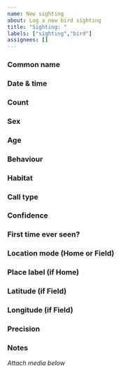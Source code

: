 ```yaml
---
name: New sighting
about: Log a new bird sighting
title: "Sighting: "
labels: ["sighting","bird"]
assignees: []
---
```


### Common name
### Date & time
### Count
### Sex
### Age
### Behaviour
### Habitat
### Call type
### Confidence
### First time ever seen?
### Location mode (Home or Field)
### Place label (if Home)
### Latitude (if Field)
### Longitude (if Field)
### Precision
### Notes

_Attach media below_
